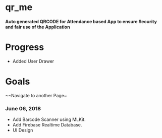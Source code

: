 # qr_me

#### Auto generated QRCODE for Attendance based App to ensure Security and fair use of the Application

# Progress
- Added User Drawer

# Goals
~~Navigate to another Page~

### June 06, 2018
- Add Barcode Scanner using MLKit.
- Add Firebase Realtime Database.
- UI Design
